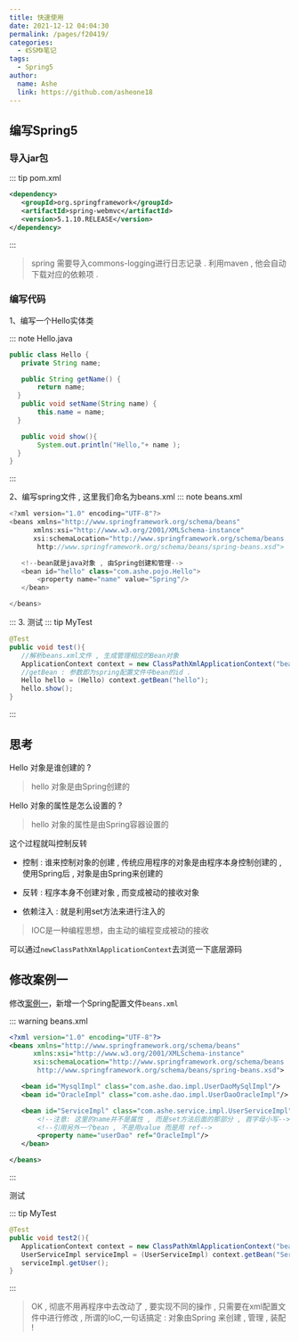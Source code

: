 ```yaml
---
title: 快速使用
date: 2021-12-12 04:04:30
permalink: /pages/f20419/
categories:
  - 《SSM》笔记
tags:
  - Spring5
author:
  name: Ashe
  link: https://github.com/asheone18
---
```


## 编写Spring5

### 导入jar包
::: tip pom.xml
```xml
<dependency>
   <groupId>org.springframework</groupId>
   <artifactId>spring-webmvc</artifactId>
   <version>5.1.10.RELEASE</version>
</dependency>
```
:::
> spring 需要导入commons-logging进行日志记录 . 利用maven , 他会自动下载对应的依赖项 .

### 编写代码

1、编写一个Hello实体类

::: note Hello.java
``` java
public class Hello {
   private String name;

   public String getName() {
       return name;
  }
   public void setName(String name) {
       this.name = name;
  }

   public void show(){
       System.out.println("Hello,"+ name );
  }
}
```
:::

2、编写spring文件 , 这里我们命名为beans.xml
::: note beans.xml
```java
<?xml version="1.0" encoding="UTF-8"?>
<beans xmlns="http://www.springframework.org/schema/beans"
      xmlns:xsi="http://www.w3.org/2001/XMLSchema-instance"
      xsi:schemaLocation="http://www.springframework.org/schema/beans
       http://www.springframework.org/schema/beans/spring-beans.xsd">

   <!--bean就是java对象 , 由Spring创建和管理-->
   <bean id="hello" class="com.ashe.pojo.Hello">
       <property name="name" value="Spring"/>
   </bean>

</beans>
```
:::
3. 测试
::: tip MyTest
```java
@Test
public void test(){
   //解析beans.xml文件 , 生成管理相应的Bean对象
   ApplicationContext context = new ClassPathXmlApplicationContext("beans.xml");
   //getBean : 参数即为spring配置文件中bean的id .
   Hello hello = (Hello) context.getBean("hello");
   hello.show();
}

```
:::

## 思考
Hello 对象是谁创建的 ?  
> hello 对象是由Spring创建的

Hello 对象的属性是怎么设置的 ?  
> hello 对象的属性是由Spring容器设置的


这个过程就叫控制反转 

- 控制 : 谁来控制对象的创建 , 传统应用程序的对象是由程序本身控制创建的 , 使用Spring后 , 对象是由Spring来创建的

- 反转 : 程序本身不创建对象 , 而变成被动的接收对象 

- 依赖注入 : 就是利用set方法来进行注入的

> IOC是一种编程思想，由主动的编程变成被动的接收

可以通过`newClassPathXmlApplicationContext`去浏览一下底层源码 

## 修改案例一

修改[案例一](/pages/965a9c/)，新增一个Spring配置文件```beans.xml```

::: warning beans.xml
```xml
<?xml version="1.0" encoding="UTF-8"?>
<beans xmlns="http://www.springframework.org/schema/beans"
      xmlns:xsi="http://www.w3.org/2001/XMLSchema-instance"
      xsi:schemaLocation="http://www.springframework.org/schema/beans
       http://www.springframework.org/schema/beans/spring-beans.xsd">

   <bean id="MysqlImpl" class="com.ashe.dao.impl.UserDaoMySqlImpl"/>
   <bean id="OracleImpl" class="com.ashe.dao.impl.UserDaoOracleImpl"/>

   <bean id="ServiceImpl" class="com.ashe.service.impl.UserServiceImpl">
       <!--注意: 这里的name并不是属性 , 而是set方法后面的那部分 , 首字母小写-->
       <!--引用另外一个bean , 不是用value 而是用 ref-->
       <property name="userDao" ref="OracleImpl"/>
   </bean>

</beans>
```
::: 

测试

::: tip MyTest
```java
@Test
public void test2(){
   ApplicationContext context = new ClassPathXmlApplicationContext("beans.xml");
   UserServiceImpl serviceImpl = (UserServiceImpl) context.getBean("ServiceImpl");
   serviceImpl.getUser();
}
```
:::
> OK , 彻底不用再程序中去改动了 , 要实现不同的操作 , 只需要在xml配置文件中进行修改 , 所谓的IoC,一句话搞定 : 对象由Spring 来创建 , 管理 , 装配 ! 


